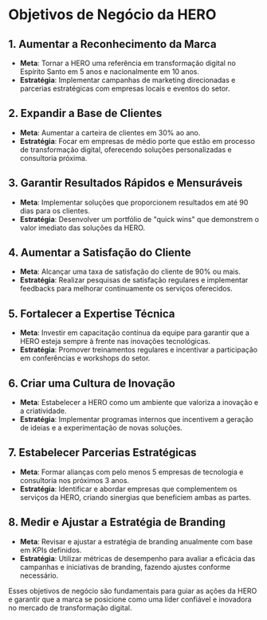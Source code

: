 # Objetivos de Negócio da HERO

## 1. Aumentar a Reconhecimento da Marca
- **Meta**: Tornar a HERO uma referência em transformação digital no Espírito Santo em 5 anos e nacionalmente em 10 anos.
- **Estratégia**: Implementar campanhas de marketing direcionadas e parcerias estratégicas com empresas locais e eventos do setor.

## 2. Expandir a Base de Clientes
- **Meta**: Aumentar a carteira de clientes em 30% ao ano.
- **Estratégia**: Focar em empresas de médio porte que estão em processo de transformação digital, oferecendo soluções personalizadas e consultoria próxima.

## 3. Garantir Resultados Rápidos e Mensuráveis
- **Meta**: Implementar soluções que proporcionem resultados em até 90 dias para os clientes.
- **Estratégia**: Desenvolver um portfólio de "quick wins" que demonstrem o valor imediato das soluções da HERO.

## 4. Aumentar a Satisfação do Cliente
- **Meta**: Alcançar uma taxa de satisfação do cliente de 90% ou mais.
- **Estratégia**: Realizar pesquisas de satisfação regulares e implementar feedbacks para melhorar continuamente os serviços oferecidos.

## 5. Fortalecer a Expertise Técnica
- **Meta**: Investir em capacitação contínua da equipe para garantir que a HERO esteja sempre à frente nas inovações tecnológicas.
- **Estratégia**: Promover treinamentos regulares e incentivar a participação em conferências e workshops do setor.

## 6. Criar uma Cultura de Inovação
- **Meta**: Estabelecer a HERO como um ambiente que valoriza a inovação e a criatividade.
- **Estratégia**: Implementar programas internos que incentivem a geração de ideias e a experimentação de novas soluções.

## 7. Estabelecer Parcerias Estratégicas
- **Meta**: Formar alianças com pelo menos 5 empresas de tecnologia e consultoria nos próximos 3 anos.
- **Estratégia**: Identificar e abordar empresas que complementem os serviços da HERO, criando sinergias que beneficiem ambas as partes.

## 8. Medir e Ajustar a Estratégia de Branding
- **Meta**: Revisar e ajustar a estratégia de branding anualmente com base em KPIs definidos.
- **Estratégia**: Utilizar métricas de desempenho para avaliar a eficácia das campanhas e iniciativas de branding, fazendo ajustes conforme necessário. 

Esses objetivos de negócio são fundamentais para guiar as ações da HERO e garantir que a marca se posicione como uma líder confiável e inovadora no mercado de transformação digital.